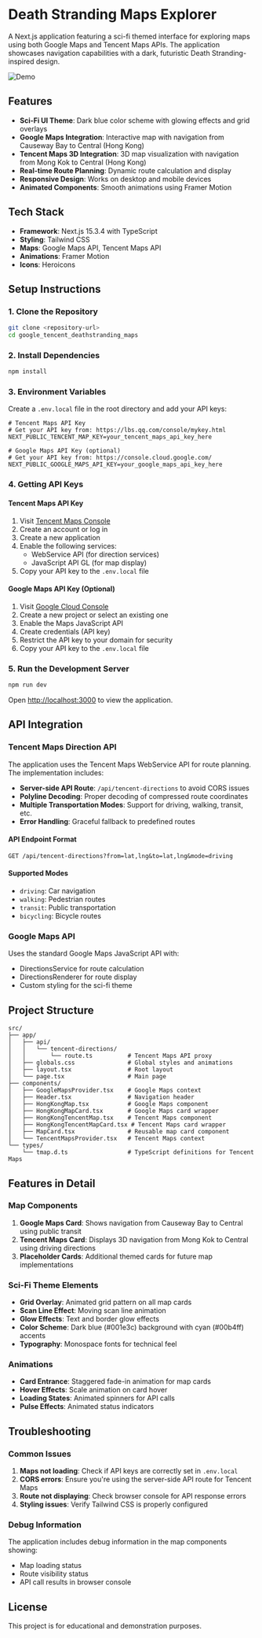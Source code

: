 # Death Stranding Maps Explorer

A Next.js application featuring a sci-fi themed interface for exploring maps using both Google Maps and Tencent Maps APIs. The application showcases navigation capabilities with a dark, futuristic Death Stranding-inspired design.

![Demo](demo.gif)

## Features

- **Sci-Fi UI Theme**: Dark blue color scheme with glowing effects and grid overlays
- **Google Maps Integration**: Interactive map with navigation from Causeway Bay to Central (Hong Kong)
- **Tencent Maps 3D Integration**: 3D map visualization with navigation from Mong Kok to Central (Hong Kong)
- **Real-time Route Planning**: Dynamic route calculation and display
- **Responsive Design**: Works on desktop and mobile devices
- **Animated Components**: Smooth animations using Framer Motion

## Tech Stack

- **Framework**: Next.js 15.3.4 with TypeScript
- **Styling**: Tailwind CSS
- **Maps**: Google Maps API, Tencent Maps API
- **Animations**: Framer Motion
- **Icons**: Heroicons

## Setup Instructions

### 1. Clone the Repository

```bash
git clone <repository-url>
cd google_tencent_deathstranding_maps
```

### 2. Install Dependencies

```bash
npm install
```

### 3. Environment Variables

Create a `.env.local` file in the root directory and add your API keys:

```env
# Tencent Maps API Key
# Get your API key from: https://lbs.qq.com/console/mykey.html
NEXT_PUBLIC_TENCENT_MAP_KEY=your_tencent_maps_api_key_here

# Google Maps API Key (optional)
# Get your API key from: https://console.cloud.google.com/
NEXT_PUBLIC_GOOGLE_MAPS_API_KEY=your_google_maps_api_key_here
```

### 4. Getting API Keys

#### Tencent Maps API Key
1. Visit [Tencent Maps Console](https://lbs.qq.com/console/mykey.html)
2. Create an account or log in
3. Create a new application
4. Enable the following services:
   - WebService API (for direction services)
   - JavaScript API GL (for map display)
5. Copy your API key to the `.env.local` file

#### Google Maps API Key (Optional)
1. Visit [Google Cloud Console](https://console.cloud.google.com/)
2. Create a new project or select an existing one
3. Enable the Maps JavaScript API
4. Create credentials (API key)
5. Restrict the API key to your domain for security
6. Copy your API key to the `.env.local` file

### 5. Run the Development Server

```bash
npm run dev
```

Open [http://localhost:3000](http://localhost:3000) to view the application.

## API Integration

### Tencent Maps Direction API

The application uses the Tencent Maps WebService API for route planning. The implementation includes:

- **Server-side API Route**: `/api/tencent-directions` to avoid CORS issues
- **Polyline Decoding**: Proper decoding of compressed route coordinates
- **Multiple Transportation Modes**: Support for driving, walking, transit, etc.
- **Error Handling**: Graceful fallback to predefined routes

#### API Endpoint Format
```
GET /api/tencent-directions?from=lat,lng&to=lat,lng&mode=driving
```

#### Supported Modes
- `driving`: Car navigation
- `walking`: Pedestrian routes
- `transit`: Public transportation
- `bicycling`: Bicycle routes

### Google Maps API

Uses the standard Google Maps JavaScript API with:
- DirectionsService for route calculation
- DirectionsRenderer for route display
- Custom styling for the sci-fi theme

## Project Structure

```
src/
├── app/
│   ├── api/
│   │   └── tencent-directions/
│   │       └── route.ts          # Tencent Maps API proxy
│   ├── globals.css               # Global styles and animations
│   ├── layout.tsx                # Root layout
│   └── page.tsx                  # Main page
├── components/
│   ├── GoogleMapsProvider.tsx    # Google Maps context
│   ├── Header.tsx                # Navigation header
│   ├── HongKongMap.tsx           # Google Maps component
│   ├── HongKongMapCard.tsx       # Google Maps card wrapper
│   ├── HongKongTencentMap.tsx    # Tencent Maps component
│   ├── HongKongTencentMapCard.tsx # Tencent Maps card wrapper
│   ├── MapCard.tsx               # Reusable map card component
│   └── TencentMapsProvider.tsx   # Tencent Maps context
└── types/
    └── tmap.d.ts                 # TypeScript definitions for Tencent Maps
```

## Features in Detail

### Map Components

1. **Google Maps Card**: Shows navigation from Causeway Bay to Central using public transit
2. **Tencent Maps Card**: Displays 3D navigation from Mong Kok to Central using driving directions
3. **Placeholder Cards**: Additional themed cards for future map implementations

### Sci-Fi Theme Elements

- **Grid Overlay**: Animated grid pattern on all map cards
- **Scan Line Effect**: Moving scan line animation
- **Glow Effects**: Text and border glow effects
- **Color Scheme**: Dark blue (#001e3c) background with cyan (#00b4ff) accents
- **Typography**: Monospace fonts for technical feel

### Animations

- **Card Entrance**: Staggered fade-in animation for map cards
- **Hover Effects**: Scale animation on card hover
- **Loading States**: Animated spinners for API calls
- **Pulse Effects**: Animated status indicators

## Troubleshooting

### Common Issues

1. **Maps not loading**: Check if API keys are correctly set in `.env.local`
2. **CORS errors**: Ensure you're using the server-side API route for Tencent Maps
3. **Route not displaying**: Check browser console for API response errors
4. **Styling issues**: Verify Tailwind CSS is properly configured

### Debug Information

The application includes debug information in the map components showing:
- Map loading status
- Route visibility status
- API call results in browser console

## License

This project is for educational and demonstration purposes.
